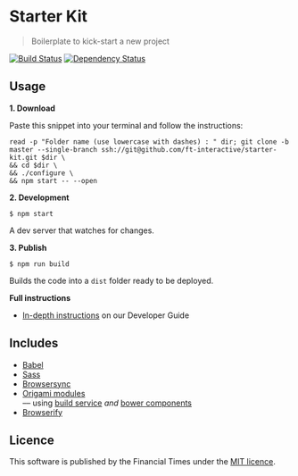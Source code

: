 # Starter Kit

> Boilerplate to kick-start a new project


[![Build Status][circle-image]][circle-url] [![Dependency Status][devdeps-image]][devdeps-url]

## Usage

**1. Download**

Paste this snippet into your terminal and follow the instructions:

```shell
read -p "Folder name (use lowercase with dashes) : " dir; git clone -b master --single-branch ssh://git@github.com/ft-interactive/starter-kit.git $dir \
&& cd $dir \
&& ./configure \
&& npm start -- --open
```

**2. Development**

```
$ npm start
```

A dev server that watches for changes.


**3. Publish**

```
$ npm run build
```

Builds the code into a `dist` folder ready to be deployed.

**Full instructions**

* [In-depth instructions](https://ft-interactive.github.io/guides/starter-kit/) on our Developer Guide


## Includes

- [Babel](https://babeljs.io/docs/learn-es2015/)
- [Sass](https://github.com/sass/node-sass)
- [Browsersync](https://www.browsersync.io/docs)
- [Origami modules](http://registry.origami.ft.com/components)  
  –– using [build service](https://build.origami.ft.com/) _and_ [bower components](http://origami.ft.com/docs/developer-guide/modules/choosing-your-build-method/)
- [Browserify](http://browserify.org/)

## Licence
This software is published by the Financial Times under the [MIT licence](http://opensource.org/licenses/MIT).

<!-- badge URLs -->
[circle-url]: https://circleci.com/gh/ft-interactive/starter-kit
[circle-image]: https://circleci.com/gh/ft-interactive/starter-kit/tree/master.svg?style=shield

[devdeps-url]: https://david-dm.org/ft-interactive/starter-kit#info=devDependencies
[devdeps-image]: https://img.shields.io/david/dev/ft-interactive/starter-kit.svg?style=flat-square

